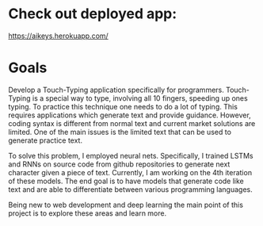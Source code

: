 # Check out deployed app:

https://aikeys.herokuapp.com/


# Goals

Develop a Touch-Typing application specifically for programmers. Touch-Typing is a special way to type, involving all 10 fingers, speeding up ones typing. To practice this technique one needs to do a lot of typing. This requires applications which generate text and provide guidance. However, coding syntax is different from normal text and current market solutions are limited. One of the main issues is the limited text that can be used to generate practice text.

To solve this problem, I employed neural nets. Specifically, I trained LSTMs and RNNs on source code from github repositories to generate next character given a piece of text. Currently, I am working on the 4th iteration of these models. The end goal is to have models that generate code like text and are able to differentiate between various programming languages.

Being new to web development and deep learning the main point of this project is to explore these areas and learn more.
